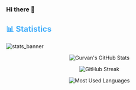 ### Hi there 👋

<!--
**Gurvaann/Gurvaann** is a ✨ _special_ ✨ repository because its `README.md` (this file) appears on your GitHub profile.

Here are some ideas to get you started:

- 🔭 I’m currently working on ...
- 🌱 I’m currently learning ...
- 👯 I’m looking to collaborate on ...
- 🤔 I’m looking for help with ...
- 💬 Ask me about ...
- 📫 How to reach me: ...
- 😄 Pronouns: ...
- ⚡ Fun fact: ...
-->
<!-- Statistics -->

<h2 style="color: #44AEFB">📊 Statistics</h2>

![stats_banner](https://user-images.githubusercontent.com/78341798/194534778-d662496c-ae00-4e8d-ae9b-b90912054e7f.gif)

<!-- Begin Stats Cards -->
<!-- Resources:  -->
<!-- Github & Languages Stats: https://github.com/anuraghazra/github-readme-stats --> 
<!-- Streak Stats: https://github.com/denvercoder1/github-readme-streak-stats -->
<!-- Change the value after ?username= to your GitHub username. -->
<div class="stats" align="center">

![Gurvan's GitHub Stats](https://github-readme-stats.vercel.app/api?username=Gurvaann&hide=stars&count_private=true&show_icons=true&theme=algolia&border_radius=20)

![GitHub Streak](https://streak-stats.demolab.com?user=Gurvaann&count_private=true&theme=algolia&border_radius=20)

<!-- ![Most Used Languages](https://github-readme-stats.vercel.app/api/top-langs/?username=Gurvaann&show_icons=true&theme=algolia&border_radius=20) -->
    
<!-- compact programming languages layout -->
![Most Used Languages](https://github-readme-stats.vercel.app/api/top-langs/?username=Gurvaann&layout=compact&show_icons=true&theme=algolia&border_radius=20)
</div>
<!--  End Stats Cards -->
